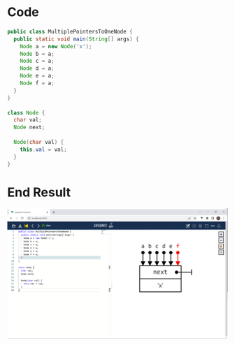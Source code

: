 # Code
```java
public class MultiplePointersToOneNode {
  public static void main(String[] args) {
    Node a = new Node('x');
    Node b = a;
    Node c = a;
    Node d = a;
    Node e = a;
    Node f = a;
  }
}

class Node {
  char val;
  Node next;

  Node(char val) {
    this.val = val;
  }
}
```

# End Result
![img.png](img.png)